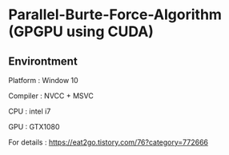 # Parallel-Burte-Force-Algorithm (GPGPU using CUDA)

## Environtment
<p>Platform : Window 10</p>
<p>Compiler : NVCC + MSVC</p>
<p>CPU : intel i7</p>
<p>GPU : GTX1080</p>

For details : https://eat2go.tistory.com/76?category=772666
